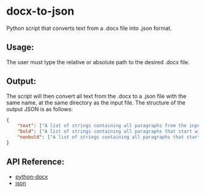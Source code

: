 # docx-to-json
Python script that converts text from a .docx file into .json format.

## Usage:
The user must type the relative or absolute path to the desired .docx file.

## Output:
The script will then convert all text from the .docx to a .json file with the same name, at the same directory as the input file. The structure of the output JSON is as follows:
```json
{
	"text": ["A list of strings containing all paragraphs from the input file.", "..."],
	"bold": ["A list of strings containing all paragraphs that start with bold characters.", "..."],
	"nonbold": ["A list of strings containing all paragraphs that start with non-bold characters.", "..."]
}
```


## API Reference:
* [python-docx](https://github.com/python-openxml/python-docx "python-docx")
* [json](https://docs.python.org/3/library/json.html "python-json")
